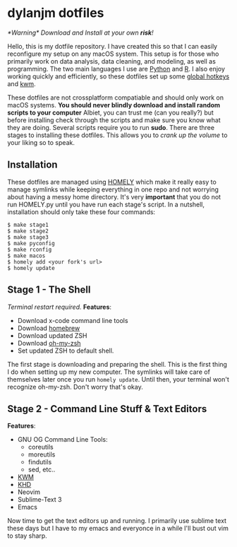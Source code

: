 # dylanjm dotfiles
_\*Warning\* Download and Install at your own **risk**!_

Hello, this is my dotfile repository. I have created this so that I can easily reconfigure my setup on any macOS system. This setup is for those who primarily work on data analysis, data cleaning, and modeling, as well as programming. The two main languages I use are [Python](https://www.python.org) and [R](https://cran.r-project.org). I also enjoy working quickly and efficiently, so these dotfiles set up some [global hotkeys](https://github.com/koekeishiya/khd) and [kwm](https://github.com/koekeishiya/kwm). 

These dotfiles are not crossplatform compatiable and should only work on macOS systems. **You should never blindly download and install random scripts to your computer** Albiet, you can trust me (can you really?) but before installing check through the scripts and make sure you know what they are doing. Several scripts require you to run **sudo**. There are three stages to installing these dotfiles. This allows you to _crank up the volume_ to your liking so to speak. 

## Installation

These dotfiles are managed using [HOMELY](http://homely.readthedocs.io/en/latest/index.html) which make it really easy to manage symlinks while keeping everything in one repo and not worrying about having a messy home directory. It's very **important** that you do not run HOMELY.py until you have run each stage's script. In a nutshell, installation should only take these four commands:

```
$ make stage1
$ make stage2 
$ make stage3
$ make pyconfig
$ make rconfig
$ make macos
$ homely add <your fork's url>
$ homely update
```

## Stage 1 - The Shell
*Terminal restart required.*
**Features**:

* Download x-code command line tools  
* Download [homebrew](https://brew.sh)
* Download updated ZSH
* Download [oh-my-zsh](https://github.com/robbyrussell/oh-my-zsh)
* Set updated ZSH to default shell. 

The first stage is downloading and preparing the shell. This is the first thing I do when setting up my new computer. The symlinks will take care of themselves later once you run `homely update`. Until then, your terminal won't recognize oh-my-zsh. Don't worry that's okay.

## Stage 2 - Command Line Stuff & Text Editors
**Features**:

* GNU OG Command Line Tools:
    - coreutils
    - moreutils
    - findutils
    - sed, etc..
* [KWM](https://github.com/koekeishiya/kwm)
* [KHD](https://github.com/koekeishiya/kwm)
* Neovim
* Sublime-Text 3
* Emacs

Now time to get the text editors up and running. I primarily use sublime text these days but I have to my emacs and everyonce in a while I'll bust out vim to stay sharp. 


